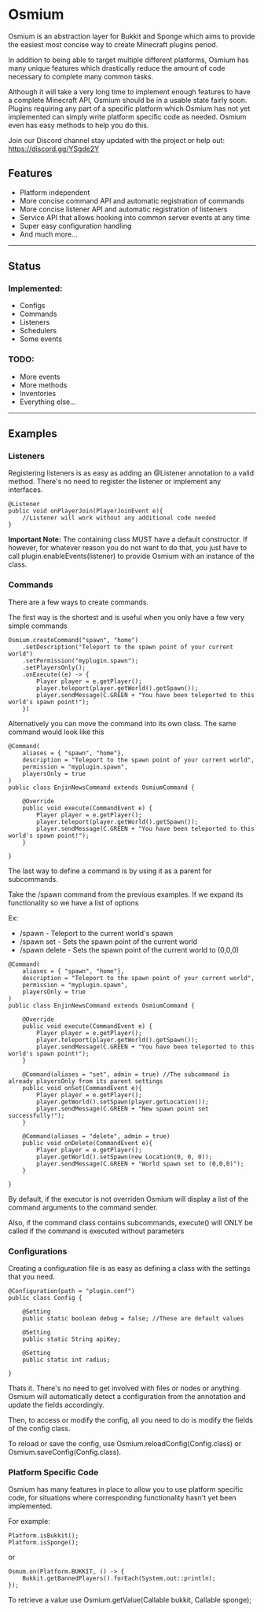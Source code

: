 # Osmium

Osmium is an abstraction layer for Bukkit and Sponge which aims to provide the easiest most concise way to create Minecraft plugins period.

In addition to being able to target multiple different platforms, Osmium has many unique features which drastically reduce the amount of code necessary to complete many common tasks.

Although it will take a very long time to implement enough features to have a complete Minecraft API, Osmium should be in a usable state fairly soon. Plugins requiring any part of a specific platform which Osmium has not yet implemented can simply write platform specific code as needed. Osmium even has easy methods to help you do this.


Join our Discord channel stay updated with the project or help out: https://discord.gg/YSgde2Y 

## Features

 * Platform independent
 * More concise command API and automatic registration of commands
 * More concise listener API and automatic registration of listeners
 * Service API that allows hooking into common server events at any time
 * Super easy configuration handling
 * And much more...
 
<hr>
 
## Status

### Implemented:

* Configs
* Commands
* Listeners
* Schedulers
* Some events

### TODO:
* More events
* More methods
* Inventories
* Everything else...
 
<hr>

## Examples


### Listeners


Registering listeners is as easy as adding an @Listener annotation to a valid method. There's no need to register the listener or implement any interfaces.

```
@Listener
public void onPlayerJoin(PlayerJoinEvent e){
	//Listener will work without any additional code needed
}
```
**Important Note:** The containing class MUST have a default constructor. If however, for whatever reason you do not want to do that, you just have to call plugin.enableEvents(listener) to provide Osmium with an instance of the class.

### Commands

There are a few ways to create commands.

The first way is the shortest and is useful when you only have a few very simple commands

```
Osmium.createCommand("spawn", "home")
	.setDescription("Teleport to the spawn point of your current world")
	.setPermission("myplugin.spawn");
	.setPlayersOnly();
	.onExecute((e) -> {
		Player player = e.getPlayer();
		player.teleport(player.getWorld().getSpawn());
		player.sendMessage(C.GREEN + "You have been teleported to this world's spawn point!");
	})
```

Alternatively you can move the command into its own class. The same command would look like this

```
@Command(
	aliases = { "spawn", "home"},
	description = "Teleport to the spawn point of your current world",
	permission = "myplugin.spawn",
	playersOnly = true
)
public class EnjinNewsCommand extends OsmiumCommand {

	@Override
	public void execute(CommandEvent e) {
		Player player = e.getPlayer();
		player.teleport(player.getWorld().getSpawn());
		player.sendMessage(C.GREEN + "You have been teleported to this world's spawn point!");
	}

}
```

The last way to define a command is by using it as a parent for subcommands.

Take the /spawn command from the previous examples. If we expand its functionality so we have a list of options

Ex:
- /spawn - Teleport to the current world's spawn
- /spawn set - Sets the spawn point of the current world
- /spawn delete - Sets the spawn point of the current world to (0,0,0)

```
@Command(
	aliases = { "spawn", "home"},
	description = "Teleport to the spawn point of your current world",
	permission = "myplugin.spawn",
	playersOnly = true
)
public class EnjinNewsCommand extends OsmiumCommand {

	@Override
	public void execute(CommandEvent e) {
		Player player = e.getPlayer();
		player.teleport(player.getWorld().getSpawn());
		player.sendMessage(C.GREEN + "You have been teleported to this world's spawn point!");
	}
	
	@Command(aliases = "set", admin = true) //The subcommand is already playersOnly from its parent settings
	public void onSet(CommandEvent e){
		Player player = e.getPlayer();
		player.getWorld().setSpawn(player.getLocation());
		player.sendMessage(C.GREEN + "New spawn point set successfully!");
	}
	
	@Command(aliases = "delete", admin = true)
	public void onDelete(CommandEvent e){
		Player player = e.getPlayer();
		player.getWorld().setSpawn(new Location(0, 0, 0));
		player.sendMessage(C.GREEN + "World spawn set to (0,0,0)");
	}

}
```

By default, if the executor is not overriden Osmium will display a list of the command arguments to the command sender.

Also, if the command class contains subcommands, execute() will ONLY be called if the command is executed without parameters

### Configurations

Creating a configuration file is as easy as defining a class with the settings that you need. 

```
@Configuration(path = "plugin.conf")
public class Config {

	@Setting
	public static boolean debug = false; //These are default values

	@Setting
	public static String apiKey;

	@Setting
	public static int radius;

}
```

Thats it. There's no need to get involved with files or nodes or anything. Osmium will automatically detect a configuration from the annotation and update the fields accordingly.

Then, to access or modify the config, all you need to do is modify the fields of the config class.

To reload or save the config, use Osmium.reloadConfig(Config.class) or Osmium.saveConfig(Config.class).


### Platform Specific Code

Osmium has many features in place to allow you to use platform specific code, for situations where corresponding functionality hasn't yet been implemented.

For example:

```
Platform.isBukkit();
Platform.isSponge();
```

or

```
Osmum.on(Platform.BUKKIT, () -> {
	Bukkit.getBannedPlayers().forEach(System.out::println);
});
```

To retrieve a value use Osmium.getValue(Callable bukkit, Callable sponge);